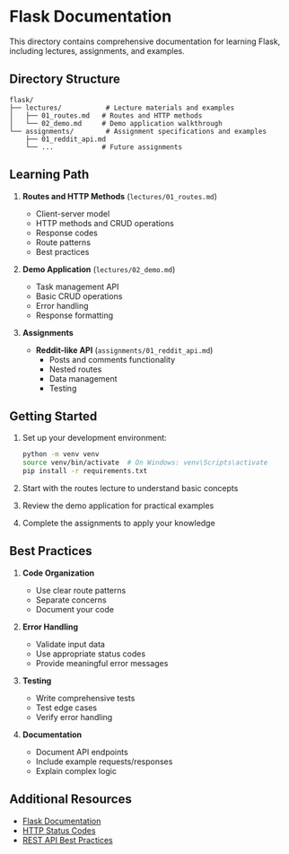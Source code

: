 # Flask Documentation

This directory contains comprehensive documentation for learning Flask, including lectures, assignments, and examples.

## Directory Structure

```
flask/
├── lectures/           # Lecture materials and examples
│   ├── 01_routes.md   # Routes and HTTP methods
│   └── 02_demo.md     # Demo application walkthrough
└── assignments/        # Assignment specifications and examples
    ├── 01_reddit_api.md
    └── ...            # Future assignments
```

## Learning Path

1. **Routes and HTTP Methods** (`lectures/01_routes.md`)
   - Client-server model
   - HTTP methods and CRUD operations
   - Response codes
   - Route patterns
   - Best practices

2. **Demo Application** (`lectures/02_demo.md`)
   - Task management API
   - Basic CRUD operations
   - Error handling
   - Response formatting

3. **Assignments**
   - **Reddit-like API** (`assignments/01_reddit_api.md`)
     - Posts and comments functionality
     - Nested routes
     - Data management
     - Testing

## Getting Started

1. Set up your development environment:
   ```bash
   python -m venv venv
   source venv/bin/activate  # On Windows: venv\Scripts\activate
   pip install -r requirements.txt
   ```

2. Start with the routes lecture to understand basic concepts
3. Review the demo application for practical examples
4. Complete the assignments to apply your knowledge

## Best Practices

1. **Code Organization**
   - Use clear route patterns
   - Separate concerns
   - Document your code

2. **Error Handling**
   - Validate input data
   - Use appropriate status codes
   - Provide meaningful error messages

3. **Testing**
   - Write comprehensive tests
   - Test edge cases
   - Verify error handling

4. **Documentation**
   - Document API endpoints
   - Include example requests/responses
   - Explain complex logic

## Additional Resources

- [Flask Documentation](https://flask.palletsprojects.com/)
- [HTTP Status Codes](https://developer.mozilla.org/en-US/docs/Web/HTTP/Status)
- [REST API Best Practices](https://restfulapi.net/) 